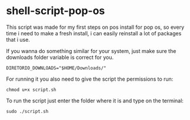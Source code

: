 # shell-script-pop-os

This script was made for my first steps on pos install for pop os, so every time i need to make a fresh install, i can easily reinstall a lot of packages that i use.

If you wanna do something similar for your system, just make sure the downloads folder variable is correct for you.
```
DIRETORIO_DOWNLOADS="$HOME/Downloads/"
```
For running it you also need to give the script the permissions to run:
```
chmod u+x script.sh
```
To run the script just enter the folder where it is and type on the terminal:
```
sudo ./script.sh
```
